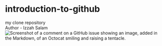 # introduction-to-github
my clone repository 
<br/>
Author - Izzah Salam 
<br/>
![Screenshot of a comment on a GitHub issue showing an image, added in the Markdown, of an Octocat smiling and
raising a tentacle.](https://myoctocat.com/assets/images/base-octocat.svg)

